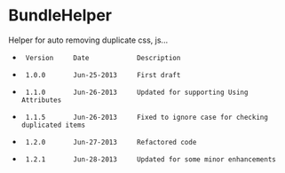 BundleHelper
============

Helper for auto removing duplicate css, js...


 *      Version     Date            Description
 
 *      1.0.0       Jun-25-2013     First draft
 *      1.1.0       Jun-26-2013     Updated for supporting Using Attributes
 *      1.1.5       Jun-26-2013     Fixed to ignore case for checking duplicated items
 *      1.2.0       Jun-27-2013     Refactored code
 *      1.2.1       Jun-28-2013     Updated for some minor enhancements